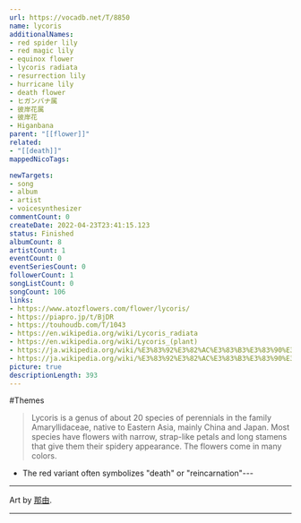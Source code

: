 ```yaml
---
url: https://vocadb.net/T/8850
name: lycoris
additionalNames: 
- red spider lily
- red magic lily
- equinox flower
- lycoris radiata
- resurrection lily
- hurricane lily
- death flower
- ヒガンバナ属
- 彼岸花属
- 彼岸花
- Higanbana
parent: "[[flower]]"
related:
- "[[death]]"
mappedNicoTags:

newTargets:
- song
- album
- artist
- voicesynthesizer
commentCount: 0
createDate: 2022-04-23T23:41:15.123
status: Finished
albumCount: 8
artistCount: 1
eventCount: 0
eventSeriesCount: 0
followerCount: 1
songListCount: 0
songCount: 106
links: 
- https://www.atozflowers.com/flower/lycoris/
- https://piapro.jp/t/BjDR
- https://touhoudb.com/T/1043
- https://en.wikipedia.org/wiki/Lycoris_radiata
- https://en.wikipedia.org/wiki/Lycoris_(plant)
- https://ja.wikipedia.org/wiki/%E3%83%92%E3%82%AC%E3%83%B3%E3%83%90%E3%83%8A
- https://ja.wikipedia.org/wiki/%E3%83%92%E3%82%AC%E3%83%B3%E3%83%90%E3%83%8A%E5%B1%9E
picture: true
descriptionLength: 393
---
```


#Themes

>Lycoris is a genus of about 20 species of perennials in the family Amaryllidaceae, native to Eastern Asia, mainly China and Japan.
Most species have flowers with narrow, strap-like petals and long stamens that give them their spidery appearance. The flowers come in many colors.

- The red variant often symbolizes "death" or "reincarnation"---

___
Art by [那由](https://vocadb.net/Ar/100799).

---

